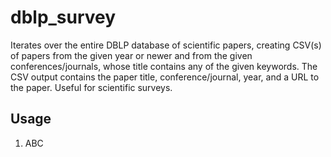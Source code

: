 # dblp_survey
Iterates over the entire DBLP database of scientific papers, creating CSV(s) of papers from the given year or newer and from the given conferences/journals, whose title contains any of the given keywords. The CSV output contains the paper title, conference/journal, year, and a URL to the paper. Useful for scientific surveys.

## Usage
1. ABC
